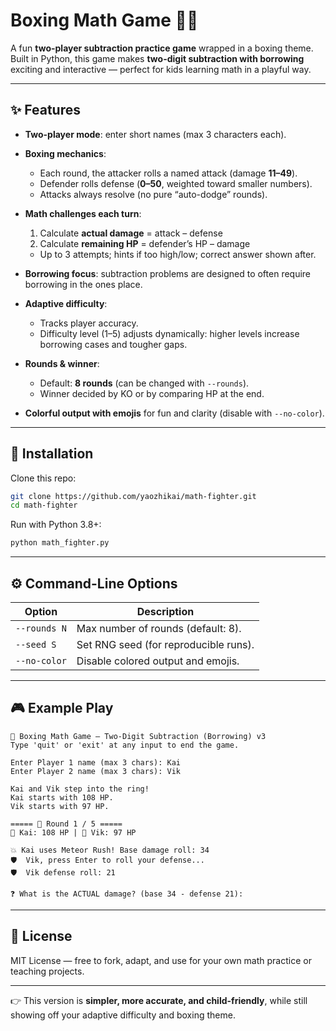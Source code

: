 # Boxing Math Game 🎲🥊

A fun **two-player subtraction practice game** wrapped in a boxing theme.
Built in Python, this game makes **two-digit subtraction with borrowing** exciting and interactive — perfect for kids learning math in a playful way.

---

## ✨ Features

* **Two-player mode**: enter short names (max 3 characters each).
* **Boxing mechanics**:

  * Each round, the attacker rolls a named attack (damage **11–49**).
  * Defender rolls defense (**0–50**, weighted toward smaller numbers).
  * Attacks always resolve (no pure “auto-dodge” rounds).
* **Math challenges each turn**:

  1. Calculate **actual damage** = attack – defense
  2. Calculate **remaining HP** = defender’s HP – damage

  * Up to 3 attempts; hints if too high/low; correct answer shown after.
* **Borrowing focus**: subtraction problems are designed to often require borrowing in the ones place.
* **Adaptive difficulty**:

  * Tracks player accuracy.
  * Difficulty level (1–5) adjusts dynamically: higher levels increase borrowing cases and tougher gaps.
* **Rounds & winner**:

  * Default: **8 rounds** (can be changed with `--rounds`).
  * Winner decided by KO or by comparing HP at the end.
* **Colorful output with emojis** for fun and clarity (disable with `--no-color`).

---

## 🚀 Installation

Clone this repo:

```bash
git clone https://github.com/yaozhikai/math-fighter.git
cd math-fighter
```

Run with Python 3.8+:

```bash
python math_fighter.py
```

---

## ⚙️ Command-Line Options

| Option       | Description                           |
| ------------ | ------------------------------------- |
| `--rounds N` | Max number of rounds (default: 8).    |
| `--seed S`   | Set RNG seed (for reproducible runs). |
| `--no-color` | Disable colored output and emojis.    |

---

## 🎮 Example Play

```text
🥊 Boxing Math Game — Two-Digit Subtraction (Borrowing) v3
Type 'quit' or 'exit' at any input to end the game.

Enter Player 1 name (max 3 chars): Kai
Enter Player 2 name (max 3 chars): Vik

Kai and Vik step into the ring!
Kai starts with 108 HP.
Vik starts with 97 HP.

===== 🏁 Round 1 / 5 =====
🔹 Kai: 108 HP | 🔸 Vik: 97 HP

💥 Kai uses Meteor Rush! Base damage roll: 34
🛡️  Vik, press Enter to roll your defense...
🛡️  Vik defense roll: 21

❓ What is the ACTUAL damage? (base 34 - defense 21): 
```

---

## 📜 License

MIT License — free to fork, adapt, and use for your own math practice or teaching projects.

---

👉 This version is **simpler, more accurate, and child-friendly**, while still showing off your adaptive difficulty and boxing theme.
